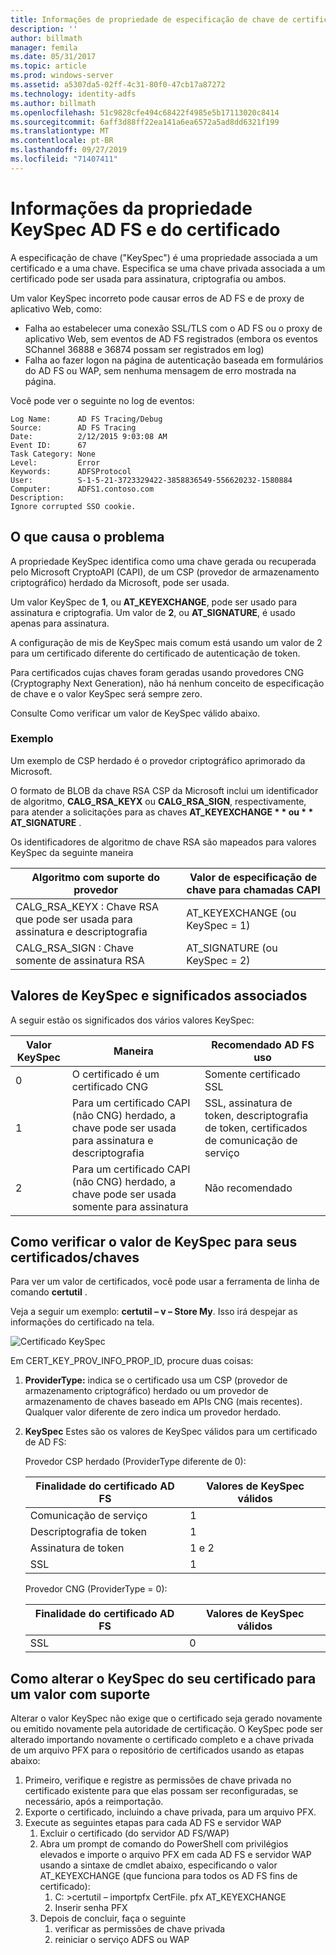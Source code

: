 ```yaml
---
title: Informações de propriedade de especificação de chave de certificado e Serviços de Federação do Active Directory (AD FS)
description: ''
author: billmath
manager: femila
ms.date: 05/31/2017
ms.topic: article
ms.prod: windows-server
ms.assetid: a5307da5-02ff-4c31-80f0-47cb17a87272
ms.technology: identity-adfs
ms.author: billmath
ms.openlocfilehash: 51c9828cfe494c68422f4985e5b17113020c8414
ms.sourcegitcommit: 6aff3d88ff22ea141a6ea6572a5ad8dd6321f199
ms.translationtype: MT
ms.contentlocale: pt-BR
ms.lasthandoff: 09/27/2019
ms.locfileid: "71407411"
---
```

# <a name="ad-fs-and-certificate-keyspec-property-information"></a>Informações da propriedade KeySpec AD FS e do certificado
A especificação de chave ("KeySpec") é uma propriedade associada a um certificado e a uma chave. Especifica se uma chave privada associada a um certificado pode ser usada para assinatura, criptografia ou ambos.   

Um valor KeySpec incorreto pode causar erros de AD FS e de proxy de aplicativo Web, como:


- Falha ao estabelecer uma conexão SSL/TLS com o AD FS ou o proxy de aplicativo Web, sem eventos de AD FS registrados (embora os eventos SChannel 36888 e 36874 possam ser registrados em log)
- Falha ao fazer logon na página de autenticação baseada em formulários do AD FS ou WAP, sem nenhuma mensagem de erro mostrada na página.

Você pode ver o seguinte no log de eventos:

    Log Name:      AD FS Tracing/Debug
    Source:        AD FS Tracing
    Date:          2/12/2015 9:03:08 AM
    Event ID:      67
    Task Category: None
    Level:         Error
    Keywords:      ADFSProtocol
    User:          S-1-5-21-3723329422-3858836549-556620232-1580884
    Computer:      ADFS1.contoso.com
    Description:
    Ignore corrupted SSO cookie.

## <a name="what-causes-the-problem"></a>O que causa o problema
A propriedade KeySpec identifica como uma chave gerada ou recuperada pelo Microsoft CryptoAPI (CAPI), de um CSP (provedor de armazenamento criptográfico) herdado da Microsoft, pode ser usada.

Um valor KeySpec de **1**, ou **AT_KEYEXCHANGE**, pode ser usado para assinatura e criptografia.  Um valor de **2**, ou **AT_SIGNATURE**, é usado apenas para assinatura.

A configuração de mis de KeySpec mais comum está usando um valor de 2 para um certificado diferente do certificado de autenticação de token.  

Para certificados cujas chaves foram geradas usando provedores CNG (Cryptography Next Generation), não há nenhum conceito de especificação de chave e o valor KeySpec será sempre zero.

Consulte Como verificar um valor de KeySpec válido abaixo. 

### <a name="example"></a>Exemplo
Um exemplo de CSP herdado é o provedor criptográfico aprimorado da Microsoft. 

O formato de BLOB da chave RSA CSP da Microsoft inclui um identificador de algoritmo, **CALG_RSA_KEYX** ou **CALG_RSA_SIGN**, respectivamente, para atender a solicitações para as chaves <strong>AT_KEYEXCHANGE * * ou * * AT_SIGNATURE</strong> .

Os identificadores de algoritmo de chave RSA são mapeados para valores KeySpec da seguinte maneira

| Algoritmo com suporte do provedor| Valor de especificação de chave para chamadas CAPI |
| --- | --- |
|CALG_RSA_KEYX : Chave RSA que pode ser usada para assinatura e descriptografia| AT_KEYEXCHANGE (ou KeySpec = 1)|
CALG_RSA_SIGN : Chave somente de assinatura RSA |AT_SIGNATURE (ou KeySpec = 2)|

## <a name="keyspec-values-and-associated-meanings"></a>Valores de KeySpec e significados associados
A seguir estão os significados dos vários valores KeySpec:

|Valor KeySpec|Maneira|Recomendado AD FS uso|
| --- | --- | --- |
|0|O certificado é um certificado CNG|Somente certificado SSL|
|1|Para um certificado CAPI (não CNG) herdado, a chave pode ser usada para assinatura e descriptografia|    SSL, assinatura de token, descriptografia de token, certificados de comunicação de serviço|
|2|Para um certificado CAPI (não CNG) herdado, a chave pode ser usada somente para assinatura|Não recomendado|

## <a name="how-to-check-the-keyspec-value-for-your-certificates--keys"></a>Como verificar o valor de KeySpec para seus certificados/chaves
Para ver um valor de certificados, você pode usar a ferramenta de linha de comando **certutil** .  

Veja a seguir um exemplo: **certutil – v – Store My**.  Isso irá despejar as informações do certificado na tela.

![Certificado KeySpec](media/AD-FS-and-KeySpec-Property/keyspec1.png)

Em CERT_KEY_PROV_INFO_PROP_ID, procure duas coisas:


1. **ProviderType:** indica se o certificado usa um CSP (provedor de armazenamento criptográfico) herdado ou um provedor de armazenamento de chaves baseado em APIs CNG (mais recentes).  Qualquer valor diferente de zero indica um provedor herdado.
2. **KeySpec** Estes são os valores de KeySpec válidos para um certificado de AD FS:

   Provedor CSP herdado (ProviderType diferente de 0):

   |Finalidade do certificado AD FS|Valores de KeySpec válidos|
   | --- | --- |
   |Comunicação de serviço|1|
   |Descriptografia de token|1|
   |Assinatura de token|1 e 2|
   |SSL|1|

   Provedor CNG (ProviderType = 0):

   |Finalidade do certificado AD FS|Valores de KeySpec válidos|
   | --- | --- |   
   |SSL|0|

## <a name="how-to-change-the-keyspec-for-your-certificate-to-a-supported-value"></a>Como alterar o KeySpec do seu certificado para um valor com suporte
Alterar o valor KeySpec não exige que o certificado seja gerado novamente ou emitido novamente pela autoridade de certificação.  O KeySpec pode ser alterado importando novamente o certificado completo e a chave privada de um arquivo PFX para o repositório de certificados usando as etapas abaixo:


1. Primeiro, verifique e registre as permissões de chave privada no certificado existente para que elas possam ser reconfiguradas, se necessário, após a reimportação.
2. Exporte o certificado, incluindo a chave privada, para um arquivo PFX.
3. Execute as seguintes etapas para cada AD FS e servidor WAP
    1. Excluir o certificado (do servidor AD FS/WAP)
    2. Abra um prompt de comando do PowerShell com privilégios elevados e importe o arquivo PFX em cada AD FS e servidor WAP usando a sintaxe de cmdlet abaixo, especificando o valor AT_KEYEXCHANGE (que funciona para todos os AD FS fins de certificado):
        1. C: \>certutil – importpfx CertFile. pfx AT_KEYEXCHANGE
        2. Inserir senha PFX
    3. Depois de concluir, faça o seguinte
        1. verificar as permissões de chave privada
        2. reiniciar o serviço ADFS ou WAP





